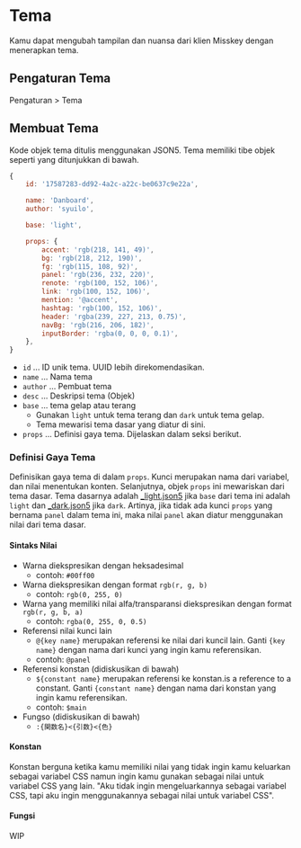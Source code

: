 # Tema

Kamu dapat mengubah tampilan dan nuansa dari klien Misskey dengan menerapkan tema.

## Pengaturan Tema

Pengaturan > Tema

## Membuat Tema

Kode objek tema ditulis menggunakan JSON5.
Tema memiliki tibe objek seperti yang ditunjukkan di bawah.

``` js
{
	id: '17587283-dd92-4a2c-a22c-be0637c9e22a',

	name: 'Danboard',
	author: 'syuilo',

	base: 'light',

	props: {
		accent: 'rgb(218, 141, 49)',
		bg: 'rgb(218, 212, 190)',
		fg: 'rgb(115, 108, 92)',
		panel: 'rgb(236, 232, 220)',
		renote: 'rgb(100, 152, 106)',
		link: 'rgb(100, 152, 106)',
		mention: '@accent',
		hashtag: 'rgb(100, 152, 106)',
		header: 'rgba(239, 227, 213, 0.75)',
		navBg: 'rgb(216, 206, 182)',
		inputBorder: 'rgba(0, 0, 0, 0.1)',
	},
}

```

* `id` ... ID unik tema. UUID lebih direkomendasikan.
* `name` ... Nama tema
* `author` ... Pembuat tema
* `desc` ... Deskripsi tema (Objek)
* `base` ... tema gelap atau terang
	* Gunakan `light` untuk tema terang dan `dark` untuk tema gelap.
	* Tema mewarisi tema dasar yang diatur di sini.
* `props` ... Definisi gaya tema. Dijelaskan dalam seksi berikut.

### Definisi Gaya Tema

Definisikan gaya tema di dalam `props`.
Kunci merupakan nama dari variabel, dan nilai menentukan konten.
Selanjutnya, objek `props` ini mewariskan dari tema dasar.
Tema dasarnya adalah [_light.json5] jika `base` dari tema ini adalah `light` dan [_dark.json5] jika `dark`.
Artinya, jika tidak ada kunci `props` yang bernama `panel` dalam tema ini, maka nilai `panel` akan diatur menggunakan nilai dari tema dasar.

[_light.json5]: https://github.com/misskey-dev/misskey/blob/develop/packages/frontend/src/themes/_light.json5
[_dark.json5]:  https://github.com/misskey-dev/misskey/blob/develop/packages/frontend/src/themes/_dark.json5

#### Sintaks Nilai

* Warna diekspresikan dengan heksadesimal
	* contoh: `#00ff00`
* Warna diekspresikan dengan format `rgb(r, g, b)`
	* contoh: `rgb(0, 255, 0)`
* Warna yang memiliki nilai alfa/transparansi diekspresikan dengan format `rgb(r, g, b, a)`
	* contoh: `rgba(0, 255, 0, 0.5)`
* Referensi nilai kunci lain
	* `@{key name}` merupakan referensi ke nilai dari kuncil lain. Ganti `{key name}` dengan nama dari kunci yang ingin kamu referensikan.
	* contoh: `@panel`
* Referensi konstan (didiskusikan di bawah)
	* `${constant name}` merupakan referensi ke konstan.is a reference to a constant. Ganti `{constant name}` dengan nama dari konstan yang ingin kamu referensikan.
	* contoh: `$main`
* Fungso (didiskusikan di bawah)
	* `:{関数名}<{引数}<{色}`

#### Konstan

Konstan berguna ketika kamu memiliki nilai yang tidak ingin kamu keluarkan sebagai variabel CSS namun ingin kamu gunakan sebagai nilai untuk variabel CSS yang lain. "Aku tidak ingin mengeluarkannya sebagai variabel CSS, tapi aku ingin menggunakannya sebagai nilai untuk variabel CSS".

#### Fungsi

WIP

